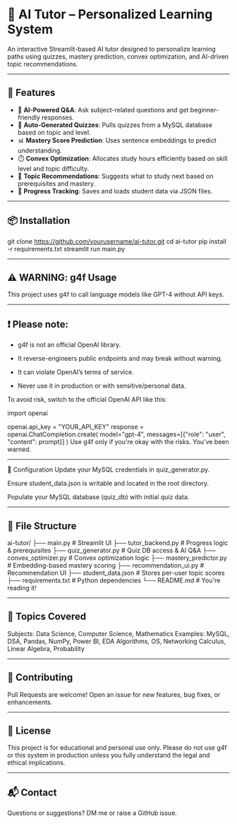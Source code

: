 # 🤖 AI Tutor – Personalized Learning System

An interactive Streamlit-based AI tutor designed to personalize learning paths using quizzes, mastery prediction, convex optimization, and AI-driven topic recommendations.

---

## 🚀 Features

- 🧠 **AI-Powered Q&A**: Ask subject-related questions and get beginner-friendly responses.
- 📝 **Auto-Generated Quizzes**: Pulls quizzes from a MySQL database based on topic and level.
- 📊 **Mastery Score Prediction**: Uses sentence embeddings to predict understanding.
- ⏱️ **Convex Optimization**: Allocates study hours efficiently based on skill level and topic difficulty.
- 🎯 **Topic Recommendations**: Suggests what to study next based on prerequisites and mastery.
- 💾 **Progress Tracking**: Saves and loads student data via JSON files.

---

## 📦 Installation

git clone https://github.com/yourusername/ai-tutor.git
cd ai-tutor
pip install -r requirements.txt
streamlit run main.py

---

## ⚠️ WARNING: g4f Usage
This project uses g4f to call language models like GPT-4 without API keys.

---

## ❗ Please note:
- g4f is not an official OpenAI library.

- It reverse-engineers public endpoints and may break without warning.

- It can violate OpenAI’s terms of service.

- Never use it in production or with sensitive/personal data.

To avoid risk, switch to the official OpenAI API like this:

import openai

openai.api_key = "YOUR_API_KEY"
response = openai.ChatCompletion.create(
  model="gpt-4",
  messages=[{"role": "user", "content": prompt}]
)
Use g4f only if you're okay with the risks. You’ve been warned.

---

🔧 Configuration
Update your MySQL credentials in quiz_generator.py.

Ensure student_data.json is writable and located in the root directory.

Populate your MySQL database (quiz_db) with initial quiz data.

---

## 📁 File Structure

ai-tutor/
├── main.py                   # Streamlit UI
├── tutor_backend.py          # Progress logic & prerequisites
├── quiz_generator.py         # Quiz DB access & AI Q&A
├── convex_optimizer.py       # Convex optimization logic
├── mastery_predictor.py      # Embedding-based mastery scoring
├── recommendation_ui.py      # Recommendation UI
├── student_data.json         # Stores per-user topic scores
├── requirements.txt          # Python dependencies
└── README.md                 # You're reading it!

---

## 🧠 Topics Covered
Subjects: Data Science, Computer Science, Mathematics
Examples: MySQL, DSA, Pandas, NumPy, Power BI, EDA
Algorithms, OS, Networking
Calculus, Linear Algebra, Probability

---

## 🤝 Contributing
Pull Requests are welcome!
Open an issue for new features, bug fixes, or enhancements.

---

## 📜 License
This project is for educational and personal use only.
Please do not use g4f or this system in production unless you fully understand the legal and ethical implications.

---

## 📬 Contact
Questions or suggestions?
DM me or raise a GitHub issue.

